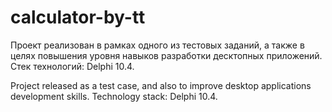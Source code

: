 # calculator-by-tt

Проект реализован в рамках одного из тестовых заданий, а также в целях повышения уровня навыков разработки десктопных приложений. Стек технологий: Delphi 10.4.

Project released as a test case, and also to improve desktop applications development skills. Technology stack: Delphi 10.4.

